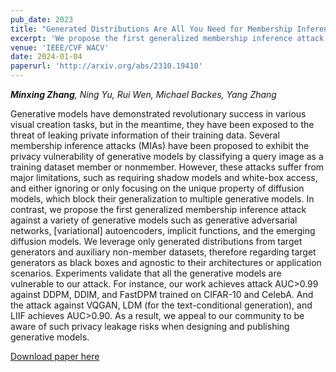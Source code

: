 ```yaml
---
pub_date: 2023
title: "Generated Distributions Are All You Need for Membership Inference Attacks Against Generative Models"
excerpt: 'We propose the first generalized membership inference attack against a variety of generative models such as generative adversarial networks, [variational] autoencoders, implicit functions, and the emerging diffusion models.'
venue: 'IEEE/CVF WACV'
date: 2024-01-04
paperurl: 'http://arxiv.org/abs/2310.19410'
---
```

_**Minxing Zhang**, Ning Yu, Rui Wen, Michael Backes, Yang Zhang_

Generative models have demonstrated revolutionary success in various visual creation tasks, but in the meantime, they have been exposed to the threat of leaking private information of their training data. Several membership inference attacks (MIAs) have been proposed to exhibit the privacy vulnerability of generative models by classifying a query image as a training dataset member or nonmember. However, these attacks suffer from major limitations, such as requiring shadow models and white-box access, and either ignoring or only focusing on the unique property of diffusion models, which block their generalization to multiple generative models. In contrast, we propose the first generalized membership inference attack against a variety of generative models such as generative adversarial networks, [variational] autoencoders, implicit functions, and the emerging diffusion models. We leverage only generated distributions from target generators and auxiliary non-member datasets, therefore regarding target generators as black boxes and agnostic to their architectures or application scenarios. Experiments validate that all the generative models are vulnerable to our attack. For instance, our work achieves attack AUC>0.99 against DDPM, DDIM, and FastDPM trained on CIFAR-10 and CelebA. And the attack against VQGAN, LDM (for the text-conditional generation), and LIIF achieves AUC>0.90. As a result, we appeal to our community to be aware of such privacy leakage risks when designing and publishing generative models.

[Download paper here](http://arxiv.org/abs/2310.19410)
